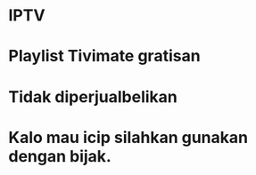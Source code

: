 # IPTV 
# Playlist Tivimate gratisan
# Tidak diperjualbelikan
# Kalo mau icip silahkan gunakan dengan bijak.
